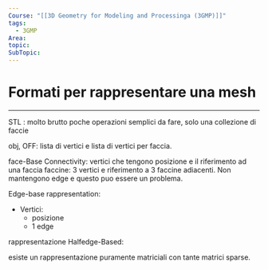 ```yaml
---
Course: "[[3D Geometry for Modeling and Processinga (3GMP)]]"
tags:
  - 3GMP
Area: 
topic: 
SubTopic:
---
```


# Formati per rappresentare una mesh
---


STL : molto brutto poche operazioni semplici da fare, solo una collezione di faccie


obj, OFF: lista di vertici e lista di vertici per faccia.


face-Base Connectivity: 
vertici che tengono posizione e il riferimento ad una faccia
faccine: 3 vertici e riferimento a 3 faccine adiacenti.
Non mantengono edge e questo puo essere un problema.



Edge-base rappresentation:
- Vertici:
	- posizione 
	- 1 edge




rappresentazione Halfedge-Based:


esiste un rappresentazione puramente matriciali con tante matrici sparse.




